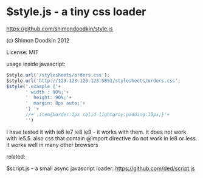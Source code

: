 $style.js - a tiny css loader
========

https://github.com/shimondoodkin/style.js

(c) Shimon Doodkin 2012

License: MIT

usage inside javascript:

```javascript
$style.url('/stylesheets/orders.css');
$style.url('http://123.123.123.123:5051/stylesheets/orders.css';
$style('.example {'+
       ' width : 90%;'+
       '  height: 90%;'+
       '  margin: 8px auto;'+
       '} '+
       //+'.item{border:1px solid lightgray;padding:10px;}'+
       '')
```

I have tested it with 
ie6 ie7 ie8 ie9 - it works with them. it does not work with ie5.5.
also css that contain @import directive do not work in ie8 or less.
it works well in many other browsers

related:

$script.js - a small async javascript loader: https://github.com/ded/script.js
